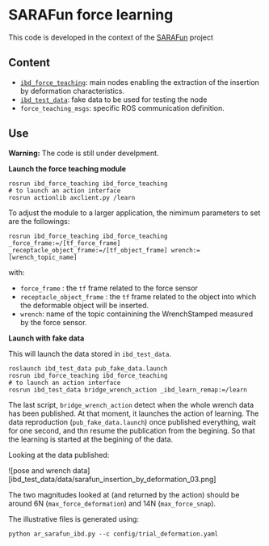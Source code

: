 # SARAFun force learning

This code is developed in the context of the [SARAFun][sarafun_website] project


[sarafun_website]: http://h2020sarafun.eu/

## Content
* [`ibd_force_teaching`](ibd_force_teaching/README.md): main nodes enabling the extraction of the insertion by deformation characteristics.
* [`ibd_test_data`](ibd_test_data/README.md): fake data to be used for testing the node
* `force_teaching_msgs`: specific ROS communication definition.

## Use

**Warning:**
The code is still under develpment.

**Launch the force teaching module**

```
rosrun ibd_force_teaching ibd_force_teaching
# to launch an action interface
rosrun actionlib axclient.py /learn
```

To adjust the module to a larger application, the nimimum parameters to set are the followings:
```
rosrun ibd_force_teaching ibd_force_teaching _force_frame:=/[tf_force_frame] _receptacle_object_frame:=/[tf_object_frame] wrench:=[wrench_topic_name]
```
with:

* `force_frame` : the `tf` frame related to the force sensor
* `receptacle_object_frame` : the `tf` frame related to the object into which the deformable object will be inserted.
* `wrench`: name of the topic containining the WrenchStamped measured by the force sensor.

**Launch with fake data**

This will launch the data stored in `ibd_test_data`.

```
roslaunch ibd_test_data pub_fake_data.launch
rosrun ibd_force_teaching ibd_force_teaching
# to launch an action interface
rosrun ibd_test_data bridge_wrench_action _ibd_learn_remap:=/learn
```

The last script, `bridge_wrench_action` detect when the whole wrench data has been published.
At that moment, it launches the action of learning.
The data reproduction (`pub_fake_data.launch`) once published everything, wait for one second, and thn resume the publication from the begining.
So that the learning is started at the begining of the data.

Looking at the data published:

![pose and wrench data][ibd_test_data/data/sarafun_insertion_by_deformation_03.png]

The two magnitudes looked at (and returned by the action) should be around 6N (`max_force_deformation`) and 14N (`max_force_snap`).



The illustrative files is generated using:
```
python ar_sarafun_ibd.py --c config/trial_deformation.yaml
```

